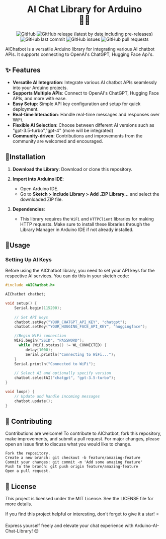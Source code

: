 <div align="center">

# AI Chat Library for Arduino <br> 🤖💬


![GitHub](https://img.shields.io/github/license/bayeggex/Arduino-AI-Chat-Library)
![GitHub release (latest by date including pre-releases)](https://img.shields.io/github/v/release/bayeggex/Arduino-AI-Chat-Library?include_prereleases)
![GitHub last commit](https://img.shields.io/github/last-commit/bayeggex/Arduino-AI-Chat-Library)
![GitHub issues](https://img.shields.io/github/issues-raw/bayeggex/Arduino-AI-Chat-Library)
![GitHub pull requests](https://img.shields.io/github/issues-pr-raw/bayeggex/Arduino-AI-Chat-Library)

</div>

AIChatbot is a versatile Arduino library for integrating various AI chatbot APIs. It supports connecting to OpenAI's ChatGPT, Hugging Face Api's.

## ✨ Features

- **Versatile AI Integration**: Integrate various AI chatbot APIs seamlessly into your Arduino projects.
- **Supports Multiple APIs**: Connect to OpenAI's ChatGPT, Hugging Face APIs, and more with ease.
- **Easy Setup**: Simple API key configuration and setup for quick deployment.
- **Real-time Interaction**: Handle real-time messages and responses over WiFi.
- **Flexible AI Selection**: Choose between different AI versions such as "gpt-3.5-turbo","gpt-4" (more will be integrated)
- **Community-driven**: Contributions and improvements from the community are welcomed and encouraged.

## 🔧Installation

1. **Download the Library**: Download or clone this repository.

2. **Import into Arduino IDE**:
   - Open Arduino IDE.
   - Go to **Sketch > Include Library > Add .ZIP Library...** and select the downloaded ZIP file.

3. **Dependencies**:
   - This library requires the `WiFi` and `HTTPClient` libraries for making HTTP requests. Make sure to install these libraries through the Library Manager in Arduino IDE if not already installed.

## 🚀Usage

### Setting Up AI Keys

Before using the AIChatbot library, you need to set your API keys for the respective AI services. You can do this in your sketch code:

```cpp
#include <AIChatbot.h>

AIChatbot chatbot;

void setup() {
    Serial.begin(115200);
    
    // Set API keys
    chatbot.setKey("YOUR_CHATGPT_API_KEY", "chatgpt");
    chatbot.setKey("YOUR_HUGGING_FACE_API_KEY", "huggingface");

    //Begin WiFi connection
    WiFi.begin("SSID", "PASSWORD");
      while (WiFi.status() != WL_CONNECTED) {
         delay(1000);
         Serial.println("Connecting to WiFi...");
    }
    Serial.println("Connected to WiFi");
    
    // Select AI and optionally specify version
    chatbot.selectAI("chatgpt", "gpt-3.5-turbo");
}

void loop() {
    // Update and handle incoming messages
    chatbot.update();
}
```
## 🤝 Contributing
Contributions are welcome! To contribute to AIChatbot, fork this repository, make improvements, and submit a pull request. For major changes, please open an issue first to discuss what you would like to change.

    Fork the repository.
    Create a new branch: git checkout -b feature/amazing-feature
    Commit your changes: git commit -m 'Add some amazing feature'
    Push to the branch: git push origin feature/amazing-feature
    Open a pull request.

## 📄 License

This project is licensed under the MIT License. See the LICENSE file for more details.

If you find this project helpful or interesting, don't forget to give it a star! ⭐

Express yourself freely and elevate your chat experience with Arduino-AI-Chat-Library! 😊
